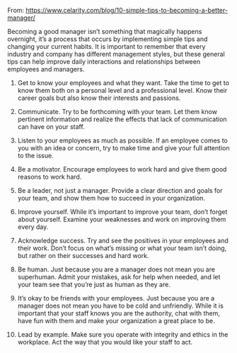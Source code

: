 From: https://www.celarity.com/blog/10-simple-tips-to-becoming-a-better-manager/

Becoming a good manager isn’t something that magically happens overnight, it’s a process that occurs by implementing simple tips and changing your current habits. It is important to remember that every industry and company has different management styles, but these general tips can help improve daily interactions and relationships between employees and managers.

1. Get to know your employees and what they want.
Take the time to get to know them both on a personal level and a professional level. Know their career goals but also know their interests and passions.

2. Communicate.
Try to be forthcoming with your team. Let them know pertinent information and realize the effects that lack of communication can have on your staff.

3. Listen to your employees as much as possible.
If an employee comes to you with an idea or concern, try to make time and give your full attention to the issue.

4. Be a motivator.
Encourage employees to work hard and give them good reasons to work hard.

5. Be a leader, not just a manager.
Provide a clear direction and goals for your team, and show them how to succeed in your organization.

6. Improve yourself.
While it’s important to improve your team, don’t forget about yourself. Examine your weaknesses and work on improving them every day.

7. Acknowledge success.
Try and see the positives in your employees and their work. Don’t focus on what’s missing or what your team isn’t doing, but rather on their successes and hard work.

8. Be human.
Just because you are a manager does not mean you are superhuman. Admit your mistakes, ask for help when needed, and let your team see that you’re just as human as they are.

9. It’s okay to be friends with your employees.
Just because you are a manager does not mean you have to be cold and unfriendly. While it is important that your staff knows you are the authority, chat with them, have fun with them and make your organization a great place to be.

10. Lead by example.
Make sure you operate with integrity and ethics in the workplace. Act the way that you would like your staff to act.
